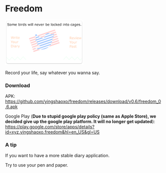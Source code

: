 # Freedom

<img src='./yeah.png' width='50%'>

Record your life, say whatever you wanna say.

### Download

APK: https://github.com/yingshaoxo/freedom/releases/download/v0.6/freedom_0.6.apk

Google Play (**Due to stupid google play policy (same as Apple Store), we decided give up the google play platform. It will no longer get updated**): https://play.google.com/store/apps/details?id=xyz.yingshaoxo.freedom&hl=en_US&gl=US

### A tip
If you want to have a more stable diary application.

Try to use your pen and paper.

